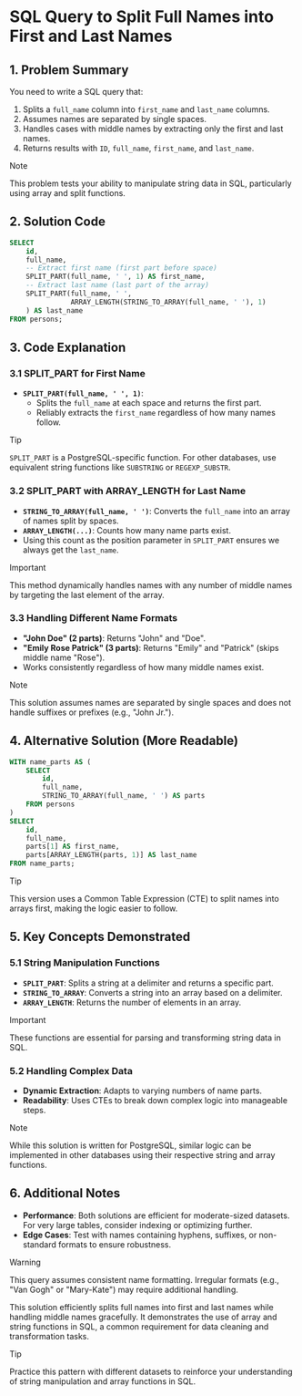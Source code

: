 # SQL Query to Split Full Names into First and Last Names  

## 1. **Problem Summary**  
You need to write a SQL query that:  
1. Splits a `full_name` column into `first_name` and `last_name` columns.  
2. Assumes names are separated by single spaces.  
3. Handles cases with middle names by extracting only the first and last names.  
4. Returns results with `ID`, `full_name`, `first_name`, and `last_name`.  

> [!NOTE]  
> This problem tests your ability to manipulate string data in SQL, particularly using array and split functions.  

## 2. **Solution Code**  
```sql
SELECT
    id,
    full_name,
    -- Extract first name (first part before space)
    SPLIT_PART(full_name, ' ', 1) AS first_name,
    -- Extract last name (last part of the array)
    SPLIT_PART(full_name, ' ',
               ARRAY_LENGTH(STRING_TO_ARRAY(full_name, ' '), 1)
    ) AS last_name
FROM persons;
```  

## 3. **Code Explanation**  

### 3.1 **SPLIT_PART for First Name**  
- **`SPLIT_PART(full_name, ' ', 1)`**:  
  - Splits the `full_name` at each space and returns the first part.  
  - Reliably extracts the `first_name` regardless of how many names follow.  

> [!TIP]  
> `SPLIT_PART` is a PostgreSQL-specific function. For other databases, use equivalent string functions like `SUBSTRING` or `REGEXP_SUBSTR`.  

### 3.2 **SPLIT_PART with ARRAY_LENGTH for Last Name**  
- **`STRING_TO_ARRAY(full_name, ' ')`**: Converts the `full_name` into an array of names split by spaces.  
- **`ARRAY_LENGTH(...)`**: Counts how many name parts exist.  
- Using this count as the position parameter in `SPLIT_PART` ensures we always get the `last_name`.  

> [!IMPORTANT]  
> This method dynamically handles names with any number of middle names by targeting the last element of the array.  

### 3.3 **Handling Different Name Formats**  
- **"John Doe" (2 parts)**: Returns "John" and "Doe".  
- **"Emily Rose Patrick" (3 parts)**: Returns "Emily" and "Patrick" (skips middle name "Rose").  
- Works consistently regardless of how many middle names exist.  

> [!NOTE]  
> This solution assumes names are separated by single spaces and does not handle suffixes or prefixes (e.g., "John Jr.").  

## 4. **Alternative Solution (More Readable)**  
```sql
WITH name_parts AS (
    SELECT
        id,
        full_name,
        STRING_TO_ARRAY(full_name, ' ') AS parts
    FROM persons
)
SELECT
    id,
    full_name,
    parts[1] AS first_name,
    parts[ARRAY_LENGTH(parts, 1)] AS last_name
FROM name_parts;
```  

> [!TIP]  
> This version uses a Common Table Expression (CTE) to split names into arrays first, making the logic easier to follow.  

## 5. **Key Concepts Demonstrated**  

### 5.1 **String Manipulation Functions**  
- **`SPLIT_PART`**: Splits a string at a delimiter and returns a specific part.  
- **`STRING_TO_ARRAY`**: Converts a string into an array based on a delimiter.  
- **`ARRAY_LENGTH`**: Returns the number of elements in an array.  

> [!IMPORTANT]  
> These functions are essential for parsing and transforming string data in SQL.  

### 5.2 **Handling Complex Data**  
- **Dynamic Extraction**: Adapts to varying numbers of name parts.  
- **Readability**: Uses CTEs to break down complex logic into manageable steps.  

> [!NOTE]  
> While this solution is written for PostgreSQL, similar logic can be implemented in other databases using their respective string and array functions.  

## 6. **Additional Notes**  
- **Performance**: Both solutions are efficient for moderate-sized datasets. For very large tables, consider indexing or optimizing further.  
- **Edge Cases**: Test with names containing hyphens, suffixes, or non-standard formats to ensure robustness.  

> [!WARNING]  
> This query assumes consistent name formatting. Irregular formats (e.g., "Van Gogh" or "Mary-Kate") may require additional handling.  

This solution efficiently splits full names into first and last names while handling middle names gracefully. It demonstrates the use of array and string functions in SQL, a common requirement for data cleaning and transformation tasks.  

> [!TIP]  
> Practice this pattern with different datasets to reinforce your understanding of string manipulation and array functions in SQL.  
